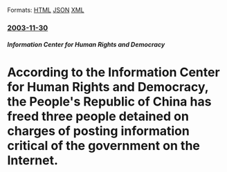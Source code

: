 
Formats: [HTML](/news/2003/11/30/according-to-the-information-center-for-human-rights-and-democracy-the-people-s-republic-of-china-has-freed-three-people-detained-on-charg.html)  [JSON](/news/2003/11/30/according-to-the-information-center-for-human-rights-and-democracy-the-people-s-republic-of-china-has-freed-three-people-detained-on-charg.json)  [XML](/news/2003/11/30/according-to-the-information-center-for-human-rights-and-democracy-the-people-s-republic-of-china-has-freed-three-people-detained-on-charg.xml)  

### [2003-11-30](/news/2003/11/30/index.md)

##### Information Center for Human Rights and Democracy
#  According to the Information Center for Human Rights and Democracy, the People's Republic of China has freed three people detained on charges of posting information critical of the government on the Internet.



